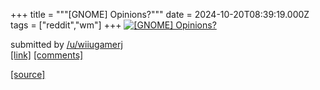 +++
title = """[GNOME] Opinions?"""
date = 2024-10-20T08:39:19.000Z
tags = ["reddit","wm"]
+++
[![[GNOME] Opinions?](https://preview.redd.it/vj3k9dxeivvd1.png?width=640&crop=smart&auto=webp&s=0447046839454945429d784e87ef5b48fcf13599 "[GNOME] Opinions?")](https://www.reddit.com/r/unixporn/comments/1g7u9cd/gnome_opinions/)

submitted by [/u/wiiugamerj](https://www.reddit.com/user/wiiugamerj)  
[\[link\]](https://i.redd.it/vj3k9dxeivvd1.png) [\[comments\]](https://www.reddit.com/r/unixporn/comments/1g7u9cd/gnome_opinions/)

[[source]](https://www.reddit.com/r/unixporn/comments/1g7u9cd/gnome_opinions/)
